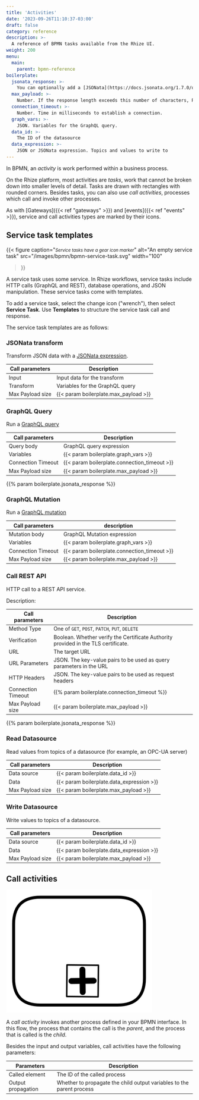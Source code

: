 ```yaml
---
title: 'Activities'
date: '2023-09-26T11:10:37-03:00'
draft: false
category: reference
description: >-
  A reference of BPMN tasks available from the Rhize UI.
weight: 200
menu:
  main:
    parent: bpmn-reference
boilerplate:
  jsonata_response: >-
    You can optionally add a [JSONata](https://docs.jsonata.org/1.7.0/overview) expression to filter results
  max_payload: >-
    Number. If the response length exceeds this number of characters, Rhize throws an error.
  connection_timeout: >-
    Number. Time in milliseconds to establish a connection.
  graph_vars: >-
    JSON. Variables for the GraphQL query.
  data_id: >-
    The ID of the datasource
  data_expression: >-
    JSON or JSONata expression. Topics and values to write to
---
```



In BPMN, an _activity_ is work performed within a business process.

On the Rhize platform, most activities are _tasks_, work that cannot be broken down into smaller levels of detail.
Tasks are drawn with rectangles with rounded corners.
Besides tasks, you can also use _call activities_, processes which call and invoke other processes.

As with [Gateways]({{< ref "gateways" >}}) and [events]({{< ref "events" >}}), service and call activities types are marked by their icons.

## Service task templates

{{< figure
caption="<small><em>Service tasks have a gear icon marker</em></small>"
alt="An empty service task"
src="/images/bpmn/bpmn-service-task.svg"
width="100"
>}}

A service task uses some service.
In Rhize workflows, service tasks include HTTP calls (GraphQL and REST), database operations, and JSON manipulation.
These service tasks come with templates.

To add a service task, select the change icon ("wrench"), then select **Service Task**.
Use **Templates** to structure the service task call and response.

The service task templates are as follows:

### JSONata transform

Transform JSON data with a [JSONata expression](https://docs.jsonata.org/overview.html).


| Call parameters  | Description                           |
|------------------|---------------------------------------|
| Input            | Input data for the transform          |
| Transform        | Variables for the GraphQL query       |
| Max Payload size | {{< param boilerplate.max_payload >}} |


### GraphQL Query

Run a [GraphQL query](https://graphql.com/learn/the-query/)

| Call parameters    | Description                                  |
|--------------------|----------------------------------------------|
| Query body         | GraphQL query expression                     |
| Variables          | {{< param boilerplate.graph_vars >}}         |
| Connection Timeout | {{< param boilerplate.connection_timeout >}} |
| Max Payload size   | {{< param boilerplate.max_payload >}}        |

{{% param boilerplate.jsonata_response %}}

### GraphQL Mutation

Run a [GraphQL mutation](https://graphql.com/learn/mutations/)

| Call parameters    | description                                  |
|--------------------|----------------------------------------------|
| Mutation body      | GraphQL Mutation expression                  |
| Variables          | {{< param boilerplate.graph_vars >}}         |
| Connection Timeout | {{< param boilerplate.connection_timeout >}} |
| Max Payload size   | {{< param boilerplate.max_payload >}}        |

### Call REST API

HTTP call to a REST API service.

Description:

| Call parameters    | Description                                                                        |
|--------------------|------------------------------------------------------------------------------------|
| Method Type        | One of `GET`, `POST`, `PATCH`, `PUT`, `DELETE`                                     |
| Verification       | Boolean. Whether verify the Certificate Authority provided in the TLS certificate. |
| URL                | The target URL                                                                     |
| URL Parameters     | JSON. The key-value pairs to be used as query parameters in the URL                |
| HTTP Headers       | JSON. The key-value pairs to be used as request headers                            |
| Connection Timeout | {{% param boilerplate.connection_timeout %}}                                       |
| Max Payload size   | {{< param boilerplate.max_payload >}}                                              |

{{% param boilerplate.jsonata_response %}}

### Read Datasource

Read values from topics of a datasource (for example, an OPC-UA server)

| Call parameters  | Description                               |
|------------------|-------------------------------------------|
| Data source      | {{< param boilerplate.data_id >}}         |
| Data             | {{< param boilerplate.data_expression >}} |
| Max Payload size | {{< param boilerplate.max_payload >}}     |

### Write Datasource

Write values to topics of a datasource.

| Call parameters  | Description                               |
|------------------|-------------------------------------------|
| Data source      | {{< param boilerplate.data_id >}}         |
| Data             | {{< param boilerplate.data_expression >}} |
| Max Payload size | {{< param boilerplate.max_payload >}}     |


<!---
### JSON schema
  - `Query body`
  - `Variables`
  - `Connection Timeout`
  - `Max Payload size`
 -->

## Call activities

![Call activities have a task with an icon to expand](/images/bpmn/bpmn-call-activity.svg)

A _call activity_ invokes another process defined in your BPMN interface.
In this flow, the process that contains the call is the _parent_, and the process that is called is the _child_.

Besides the input and output variables, call activities have the following parameters:

| Parameters         | Description                                                           |
|--------------------|-----------------------------------------------------------------------|
| Called element     | The ID of the called process                                          |
| Output propagation | Whether to propagate the child output variables to the parent process |

